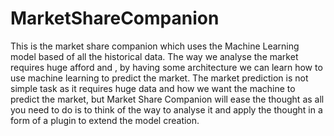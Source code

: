 # MarketShareCompanion
This is the market share companion which uses the Machine Learning model based of all the historical data. The way we analyse the market requires huge afford and , by having some architecture we can learn how to use machine learning to predict the market. The market prediction is not simple task as it requires huge data and how we want the machine to predict the market, but Market Share Companion will ease the thought as all you need to do is to think of the way to analyse it and apply the thought in a form of a plugin to extend the model creation.


